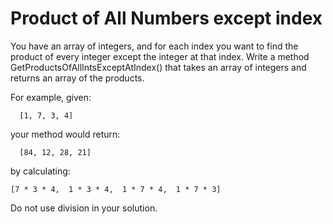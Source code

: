 # Product of All Numbers except index
You have an array of integers, and for each index you want to find the product of every integer except the integer at that index.
Write a method GetProductsOfAllIntsExceptAtIndex() that takes an array of integers and returns an array of the products.

For example, given:

  ```
    [1, 7, 3, 4]
  ```

your method would return:

  ```
    [84, 12, 28, 21]
  ```

by calculating:

  ```
  [7 * 3 * 4,  1 * 3 * 4,  1 * 7 * 4,  1 * 7 * 3]
  ```

Do not use division in your solution.
